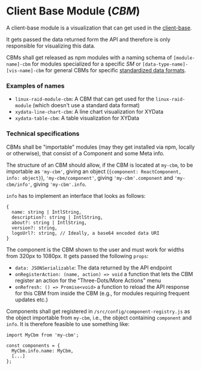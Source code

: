 # Client Base Module (*CBM*)
A client-base module is a visualization that can get used in the [client-base](https://github.com/server-state/client-base).

It gets passed the data returned form the API and therefore is only responsible for visualizing this data.

CBMs shall get released as npm modules with a naming schema of `[module-name]-cbm` for modules specialized for a 
specific *SM* or `[data-type-name]-[vis-name]-cbm` for general CBMs for specific [standardized data formats](../arch/data-formats.md).

### Examples of names
- `linux-raid-module-cbm`: A CBM that can get used for the `linux-raid-module` (which doesn't use a standard data format)
- `xydata-line-chart-cbm`: A line chart visualization for XYData
- `xydata-table-cbm`: A table visualization for XYData

### Technical specifications
CBMs shall be "importable" modules (may they get installed via npm, locally or otherwise), that consist of a Component and some Meta info.

The structure of an CBM should allow, if the CBM is located at `my-cbm`, to be importable as `'my-cbm'`, giving an object (`{component: ReactComponent, info: object}`), `'my-cbm/component'`, giving `'my-cbm'.component` and `'my-cbm/info'`, giving `'my-cbm'.info`.

`info` has to implement an interface that looks as follows:

```
{
  name: string | IntlString,
  description?: string | IntlString,
  about?: string | IntlString,
  version?: string,
  logoUrl?: string, // Ideally, a base64 encoded data URI
}
```

The component is the CBM shown to the user and must work for widths from 320px to 1080px. It gets passed the following `props`:

*   `data: JSONSerializable`: The data returned by the API endpoint
*   `onRegisterAction: (name, action) => void` a function that lets the CBM register an action for the "Three-Dots/More Actions" menu
*   `onRefresh: () => Promise<void>` a function to reload the API response for this CBM from inside the CBM (e.g., for modules requiring frequent updates etc.)

Components shall get registered in `/src/config/component-registry.js` as the object importable from `my-cbm`, i.e., the object containing `component` and `info`. It is therefore feasible to use something like:

```
import MyCbm from 'my-cbm';

const components = {
  MyCbm.info.name: MyCbm,
  [...]
};
```
